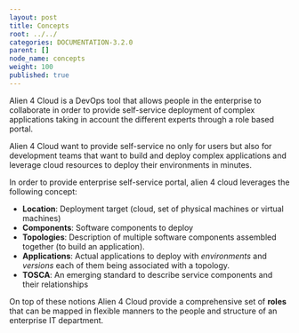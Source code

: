 ```yaml
---
layout: post
title: Concepts
root: ../../
categories: DOCUMENTATION-3.2.0
parent: []
node_name: concepts
weight: 100
published: true
---
```


Alien 4 Cloud is a DevOps tool that allows people in the enterprise to collaborate in order to provide self-service deployment of complex applications taking in account the different experts through a role based portal.

Alien 4 Cloud want to provide self-service no only for users but also for development teams that want to build and deploy complex applications and leverage cloud resources to deploy their environments in minutes.

In order to provide enterprise self-service portal, alien 4 cloud leverages the following concept:

* __Location__: Deployment target (cloud, set of physical machines or virtual machines)
* __Components__: Software components to deploy
* __Topologies__: Description of multiple software components assembled together (to build an application).
* __Applications__: Actual applications to deploy with _environments_ and _versions_ each of them being associated with a topology.
* __TOSCA__: An emerging standard to describe service components and their relationships

On top of these notions Alien 4 Cloud provide a comprehensive set of __roles__ that can be mapped in flexible manners to the people and structure of an enterprise IT department.
